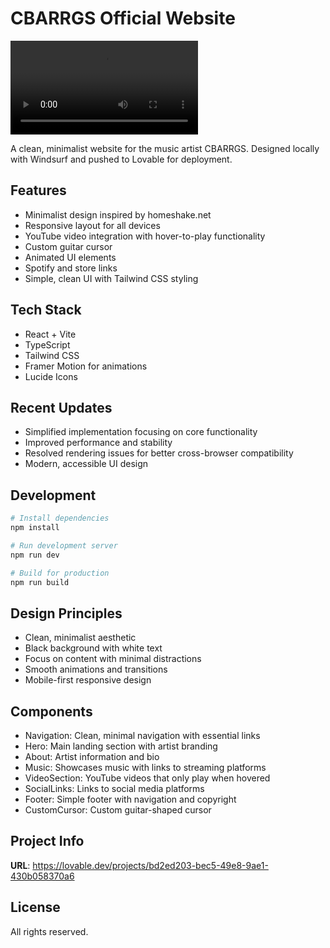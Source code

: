 # CBARRGS Official Website

![Website Demo](cbarrgs-website.mp4)

A clean, minimalist website for the music artist CBARRGS. Designed locally with Windsurf and pushed to Lovable for deployment.

## Features

- Minimalist design inspired by homeshake.net
- Responsive layout for all devices
- YouTube video integration with hover-to-play functionality
- Custom guitar cursor
- Animated UI elements
- Spotify and store links
- Simple, clean UI with Tailwind CSS styling

## Tech Stack

- React + Vite
- TypeScript
- Tailwind CSS
- Framer Motion for animations
- Lucide Icons

## Recent Updates

- Simplified implementation focusing on core functionality
- Improved performance and stability
- Resolved rendering issues for better cross-browser compatibility
- Modern, accessible UI design

## Development

```sh
# Install dependencies
npm install

# Run development server
npm run dev

# Build for production
npm run build
```

## Design Principles

- Clean, minimalist aesthetic
- Black background with white text
- Focus on content with minimal distractions
- Smooth animations and transitions
- Mobile-first responsive design

## Components

- Navigation: Clean, minimal navigation with essential links
- Hero: Main landing section with artist branding
- About: Artist information and bio
- Music: Showcases music with links to streaming platforms
- VideoSection: YouTube videos that only play when hovered
- SocialLinks: Links to social media platforms
- Footer: Simple footer with navigation and copyright
- CustomCursor: Custom guitar-shaped cursor

## Project Info

**URL**: https://lovable.dev/projects/bd2ed203-bec5-49e8-9ae1-430b058370a6

## License

All rights reserved.
